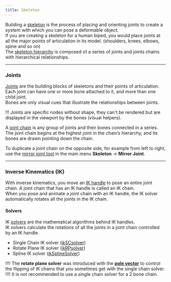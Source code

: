 ```yaml
---
title: Skeleton
---
```


Building a [skeleton](https://help.autodesk.com/view/MAYAUL/2020/ENU/?guid=GUID-906B71D3-C153-4880-A8EF-F9A6D1AE4AD5) is the process of placing and orienting joints to create a system with which you can pose a deformable object.  
If you are creating a skeleton for a human biped, you would place joints at all the major points of articulation in its model. (shoulders, knees, elbows, spine and so on)  
The [skeleton hierarchy](https://help.autodesk.com/view/MAYAUL/2020/ENU/?guid=GUID-DC88B9A7-593B-427E-9BED-4D7822B0E0B6) is composed of a series of joints and joints chains with hierarchical relationships.  

___
### Joints

[Joints](https://help.autodesk.com/view/MAYAUL/2020/ENU/?guid=GUID-1B59334F-2605-44C3-B584-A55B239A2CBE) are the building blocks of skeletons and their points of articulation. Each joint can have one or more bone attached to it, and more than one child joint.  
Bones are only visual cues that illustrate the relationships between joints.  

!!! Joints are specific nodes without shape, they can't be rendered but are displayed in the viewport by the bones (visual helpers).  

A [joint chain](https://help.autodesk.com/view/MAYAUL/2020/ENU/?guid=GUID-267B988F-4E21-4963-BF6A-478E5F6FEF81) is any group of joints and their bones connected in a series.  
The joint chain begins at the highest joint in the chain’s hierarchy, and its bones are drawn pointing down the chain.  

To duplicate a joint chain on the opposite side, for example from left to right, use the [mirror joint tool](https://help.autodesk.com/view/MAYAUL/2020/ENU/?guid=GUID-CEA7B7ED-10B9-43C7-AD15-8B7E4DC44360) in the main menu **Skeleton** -> **Mirror Joint**.  

___
### Inverse Kinematics (IK)

With inverse kinematics, you move an [IK handle](https://help.autodesk.com/view/MAYAUL/2020/ENU/?guid=GUID-A68E47F5-8F28-48C1-9B0F-370AA57ADDA8) to pose an entire joint chain. A joint chain that has an IK handle is called an IK chain.  
When you pose and animate a joint chain with an IK handle, the IK solver automatically rotates all the joints in the IK chain. 

#### Solvers
IK [solvers](https://help.autodesk.com/view/MAYAUL/2020/ENU/?guid=GUID-952FC4B3-19A6-4055-B034-3A7D15EC66D6) are the mathematical algorithms behind IK handles.  
IK solvers calculate the rotations of all the joints in a joint chain controlled by an IK handle.

- Single Chain IK solver ([ikSCsolver](https://help.autodesk.com/view/MAYAUL/2020/ENU/?guid=GUID-44AFF765-D81B-4A30-81A2-97FC7F683889))
- Rotate Plane IK solver ([ikRPsolver](https://help.autodesk.com/view/MAYAUL/2020/ENU/?guid=GUID-9942FFB5-65C2-46E2-B5A3-297667A9FB5D))
- Spline IK solver ([ikSplineSolver](https://help.autodesk.com/view/MAYAUL/2020/ENU/?guid=GUID-B4EF8784-92D1-4D83-9CA5-A692D06607B8))

!!!! The **rotate plane solver** was introduced with the [**pole vector**](https://help.autodesk.com/view/MAYAUL/2020/ENU/?guid=GUID-73C8C5B2-B0F8-4B96-9BB3-8AD257747E3D) to control the flipping of IK chains that you sometimes get with the single chain solver.  
!!!! It is not recommended to use a single chain solver for a 2 bone chain.